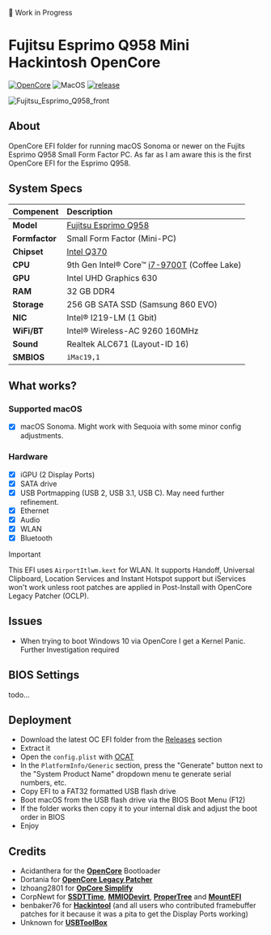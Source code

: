 :construction: Work in Progress

# Fujitsu Esprimo Q958 Mini Hackintosh OpenCore

[![OpenCore](https://img.shields.io/badge/OpenCore-1.0.5-cyan.svg)](https://github.com/acidanthera/OpenCorePkg/releases/latest) ![MacOS](https://img.shields.io/badge/macOS-14.7.5-purple.svg) [![release](https://img.shields.io/badge/Download-latest-success.svg)](https://github.com/5T33Z0/Fujitsu-Esprimo-Q958-Hackintosh-OpenCore/releases)


![Fujitsu_Esprimo_Q958_front](https://github.com/user-attachments/assets/3fc086f2-1be3-4a90-83f9-efdc702d51d2)

## About
OpenCore EFI folder for running macOS Sonoma or newer on the Fujits Esprimo Q958 Small Form Factor PC. As far as I am aware this is the first OpenCore EFI for the Esprimo Q958.

## System Specs

**Compenent**   | Description 
----------------|:--------------------------------|
**Model**       | [Fujitsu Esprimo Q958](https://www.fujitsu.com/id/products/computing/pc/ap/desktops/esprimo-q958/)
**Formfactor**  | Small Form Factor (Mini-PC)
**Chipset**     | [Intel Q370](https://www.intel.com/content/www/us/en/products/sku/133282/intel-q370-chipset/specifications.html)
**CPU**         | 9th Gen Intel® Core™ [i7-9700T](https://www.intel.com/content/www/us/en/products/sku/191048/intel-core-i79700t-processor-12m-cache-up-to-4-30-ghz/specifications.html) (Coffee Lake) 
**GPU**         | Intel UHD Graphics 630 
**RAM**         | 32 GB DDR4 
**Storage**     | 256 GB SATA SSD (Samsung 860 EVO)       
**NIC**         | Intel® I219-LM (1 Gbit)
**WiFi/BT**     | Intel® Wireless-AC 9260 160MHz
**Sound**       | Realtek ALC671 (Layout-ID 16)
**SMBIOS**      | `iMac19,1` 

## What works?

### Supported macOS

- [x] macOS Sonoma. Might work with Sequoia with some minor config adjustments.

### Hardware

- [x] iGPU (2 Display Ports)
- [x] SATA drive
- [x] USB Portmapping (USB 2, USB 3.1, USB C). May need further refinement.
- [x] Ethernet
- [x] Audio
- [x] WLAN
- [x] Bluetooth

> [!IMPORTANT]
> 
> This EFI uses `AirportItlwm.kext` for WLAN. It supports Handoff, Universal Clipboard, Location Services and Instant Hotspot support but iServices won't work unless root patches are applied in Post-Install with OpenCore Legacy Patcher (OCLP).

## Issues

- When trying to boot Windows 10 via OpenCore I get a Kernel Panic. Further Investigation required

## BIOS Settings

todo…

## Deployment
- Download the latest OC EFI folder from the [Releases](https://github.com/5T33Z0/Fujitsu-Esprimo-Q958-Hackintosh-OpenCore/releases) section
- Extract it
- Open the `config.plist` with [OCAT](https://github.com/ic005k/OCAuxiliaryTools)
- In the `PlatformInfo/Generic` section, press the "Generate" button next to the "System Product Name" dropdown menu te generate serial numbers, etc.
- Copy EFI to a FAT32 formatted USB flash drive
- Boot macOS from the USB flash drive via the BIOS Boot Menu (F12)
- If the folder works then copy it to your internal disk and adjust the boot order in BIOS
- Enjoy

## Credits
- Acidanthera for the [**OpenCore**](https://github.com/acidanthera/OpenCorePkg) Bootloader
- Dortania for [**OpenCore Legacy Patcher**](https://github.com/dortania/OpenCore-Legacy-Patcher)
- lzhoang2801 for [**OpCore Simplify**](https://github.com/lzhoang2801/OpCore-Simplify)
- CorpNewt for [**SSDTTime**](https://github.com/corpnewt/SSDTTime), [**MMIODevirt**](https://github.com/corpnewt/MmioDevirt), [**ProperTree**](https://github.com/corpnewt/ProperTree) and [**MountEFI**](https://github.com/corpnewt/MountEFI)
- benbaker76 for [**Hackintool**](https://github.com/benbaker76/Hackintool) (and all users who contributed framebuffer patches for it because it was a pita to get the Display Ports working)
- Unknown for [**USBToolBox**](https://github.com/USBToolBox/tool)
